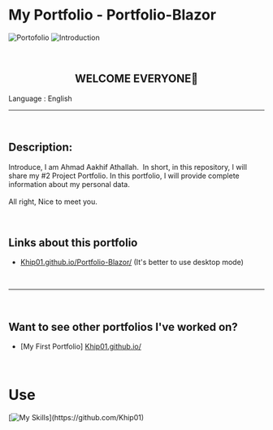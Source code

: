 # My Portfolio - Portfolio-Blazor

<img src="https://img.shields.io/badge/Type-Portfolio-yellowgreen?logo=files&logoColor=white" alt="Portofolio"> <img src="https://img.shields.io/badge/-Introduction-red" alt="Introduction">

<br>

<h2 style="text-align:center;">WELCOME EVERYONE👋</h2>

Language : English

---

<br>

## Description:
Introduce, I am Ahmad Aakhif Athallah. 
In short, in this repository, I will share my #2 Project Portfolio. In this portfolio, I will provide complete information about my personal data.
<br>
<br>
All right, Nice to meet you.

<br>

## Links about this portfolio
- [Khip01.github.io/Portfolio-Blazor/](https://khip01.github.io/Portfolio-Blazor/) (It's better to use desktop mode)

<br>

---

<br>

## Want to see other portfolios I've worked on?
- [My First Portfolio] [Khip01.github.io/](https://khip01.github.io/)

<br>

# Use
[![My Skills](https://skillicons.dev/icons?i=cs,)](https://github.com/Khip01)
